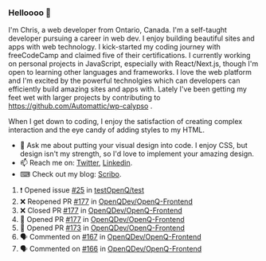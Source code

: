 ### Helloooo 👋

I'm Chris, a web developer from Ontario, Canada. I'm a self-taught developer pursuing a career in web dev. I enjoy building beautiful sites and apps with web technology.
I kick-started my coding journey with freeCodeCamp and claimed five of their certifications.  I currently working on personal projects in JavaScript, especially with React/Next.js, though I'm open to learning other languages and frameworks. I love the web platform and I'm excited by the powerful technolgies which can developers can efficiently build amazing sites and apps with. Lately I've been getting my feet wet with larger projects by contributing to https://github.com/Automattic/wp-calypso .

When I get down to coding, I enjoy the satisfaction of creating complex interaction and the eye candy of adding styles to my HTML. 

- 💬 Ask me about putting your visual design into code. I enjoy CSS, but design isn't my strength, so I'd love to implement your amazing design.
- 📫 Reach me on: [Twitter](https://twitter.com/Christo28120856), [Linkedin](https://www.linkedin.com/in/christopher-stevers-07b9a5204/).
- ⌨ Check out my blog: [Scribo](https://christopherstevers.cf).
<!--
**Christopher-Stevers/Christopher-Stevers** is a ✨ _special_ ✨ repository because its `README.md` (this file) appears on your GitHub profile.

Here are some ideas to get you started:

- 🔭 I’m currently working on ...
- 🌱 I’m currently learning ...
- 👯 I’m looking to collaborate on ...
- 🤔 I’m looking for help with ...
- 😄 Pronouns: ...
- ⚡ Fun fact: ...
-->

<!--START_SECTION:activity-->
1. ❗️ Opened issue [#25](https://github.com/testOpenQ/test/issues/25) in [testOpenQ/test](https://github.com/testOpenQ/test)
2. ❌ Reopened PR [#177](https://github.com/OpenQDev/OpenQ-Frontend/pull/177) in [OpenQDev/OpenQ-Frontend](https://github.com/OpenQDev/OpenQ-Frontend)
3. ❌ Closed PR [#177](https://github.com/OpenQDev/OpenQ-Frontend/pull/177) in [OpenQDev/OpenQ-Frontend](https://github.com/OpenQDev/OpenQ-Frontend)
4. 💪 Opened PR [#177](https://github.com/OpenQDev/OpenQ-Frontend/pull/177) in [OpenQDev/OpenQ-Frontend](https://github.com/OpenQDev/OpenQ-Frontend)
5. 💪 Opened PR [#173](https://github.com/OpenQDev/OpenQ-Frontend/pull/173) in [OpenQDev/OpenQ-Frontend](https://github.com/OpenQDev/OpenQ-Frontend)
6. 🗣 Commented on [#167](https://github.com/OpenQDev/OpenQ-Frontend/issues/167) in [OpenQDev/OpenQ-Frontend](https://github.com/OpenQDev/OpenQ-Frontend)
7. 🗣 Commented on [#166](https://github.com/OpenQDev/OpenQ-Frontend/issues/166) in [OpenQDev/OpenQ-Frontend](https://github.com/OpenQDev/OpenQ-Frontend)
<!--END_SECTION:activity-->
